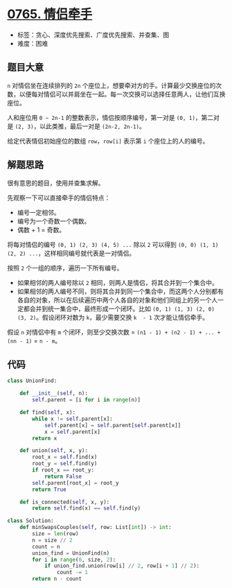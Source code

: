 # [0765. 情侣牵手](https://leetcode.cn/problems/couples-holding-hands/)

- 标签：贪心、深度优先搜索、广度优先搜索、并查集、图
- 难度：困难

## 题目大意

`n` 对情侣坐在连续排列的 `2n` 个座位上，想要牵对方的手。计算最少交换座位的次数，以便每对情侣可以并肩坐在一起。每一次交换可以选择任意两人，让他们互换座位。

人和座位用 `0 ~ 2n-1` 的整数表示，情侣按顺序编号，第一对是 `(0, 1)`，第二对是 `(2, 3)`，以此类推，最后一对是 `(2n-2, 2n-1)`。

给定代表情侣初始座位的数组 `row`，`row[i]` 表示第 `i` 个座位上的人的编号。

## 解题思路

很有意思的题目，使用并查集求解。

先观察一下可以直接牵手的情侣特点：

- 编号一定相邻。
- 编号为一个奇数一个偶数。
- 偶数 + 1 = 奇数。

将每对情侣的编号 `(0, 1) (2, 3) (4, 5) ...` 除以 `2` 可以得到 `(0, 0) (1, 1) (2, 2) ...`，这样相同编号就代表是一对情侣。

按照 `2` 个一组的顺序，遍历一下所有编号。

- 如果相邻的两人编号除以 `2` 相同，则两人是情侣，将其合并到一个集合中。
- 如果相邻的两人编号不同，则将其合并到同一个集合中，而这两个人分别都有各自的对象，所以在后续遍历中两个人各自的对象和他们同组上的另一个人一定都会并到统一集合中，最终形成一个闭环。比如 `(0, 1) (1, 3) (2, 0) (3, 2)`。假设闭环对数为 `k`，最少需要交换 `k  - 1` 次才能让情侣牵手。

假设 `n` 对情侣中有 `m` 个闭环，则至少交换次数 = `(n1 - 1) + (n2 - 1) + ... + (nn - 1)` = `n - m`。

## 代码

```Python
class UnionFind:

    def __init__(self, n):
        self.parent = [i for i in range(n)]

    def find(self, x):
        while x != self.parent[x]:
            self.parent[x] = self.parent[self.parent[x]]
            x = self.parent[x]
        return x

    def union(self, x, y):
        root_x = self.find(x)
        root_y = self.find(y)
        if root_x == root_y:
            return False
        self.parent[root_x] = root_y
        return True

    def is_connected(self, x, y):
        return self.find(x) == self.find(y)

class Solution:
    def minSwapsCouples(self, row: List[int]) -> int:
        size = len(row)
        n = size // 2
        count = n
        union_find = UnionFind(n)
        for i in range(0, size, 2):
            if union_find.union(row[i] // 2, row[i + 1] // 2):
                count -= 1
        return n - count
```


